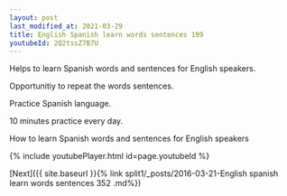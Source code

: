 ```yaml
---
layout: post
last_modified_at: 2021-03-29
title: English Spanish learn words sentences 199 
youtubeId: 2Q2tssZ7B7U
---
```

 
 
Helps to learn Spanish words and sentences for English speakers.

Opportunitiy to repeat the words sentences. 

Practice Spanish language. 
 
10 minutes practice every day. 
 
How to learn Spanish words and sentences for English speakers 
 
{% include youtubePlayer.html id=page.youtubeId %}
 
 
[Next]({{ site.baseurl }}{% link  split1/_posts/2016-03-21-English spanish learn words sentences 352 .md%})
 
